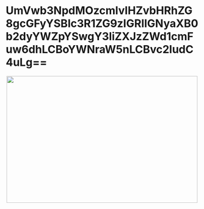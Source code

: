 <h1>UmVwb3NpdMOzcmlvIHZvbHRhZG8gcGFyYSBlc3R1ZG9zIGRlIGNyaXB0b2dyYWZpYSwgY3liZXJzZWd1cmFuw6dhLCBoYWNraW5nLCBvc2ludC4uLg==</h1>

<div align="center">
  <img width='500' height='333' src="https://github.com/devchimpa/Estudos-Security/blob/main/Toy%20Story%20Security%20GIF%20-%20Toy%20Story%20Security%20Monkey%20-%20Descubre%20y%20comparte%20GIF.gif?raw=true" />
  </div>

